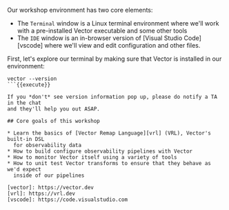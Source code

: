 Our workshop environment has two core elements:

- The `Terminal` window is a Linux terminal environment where we'll work with a
  pre-installed Vector executable and some other tools
- The `IDE` window is an in-browser version of [Visual Studio Code][vscode]
  where we'll view and edit configuration and other files.

First, let's explore our terminal by making sure that Vector is installed in our
environment:

```
vector --version
```{{execute}}

If you *don't* see version information pop up, please do notify a TA in the chat
and they'll help you out ASAP.

## Core goals of this workshop

* Learn the basics of [Vector Remap Language][vrl] (VRL), Vector's built-in DSL
  for observability data
* How to build configure observability pipelines with Vector
* How to monitor Vector itself using a variety of tools
* How to unit test Vector transforms to ensure that they behave as we'd expect
  inside of our pipelines

[vector]: https://vector.dev
[vrl]: https://vrl.dev
[vscode]: https://code.visualstudio.com
